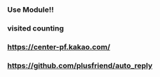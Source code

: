 ### Use Module!! 
### visited counting
### https://center-pf.kakao.com/
### https://github.com/plusfriend/auto_reply